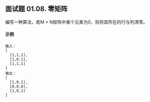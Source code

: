 ## 面试题 01.08. 零矩阵
编写一种算法，若M × N矩阵中某个元素为0，则将其所在的行与列清零。

#### 示例
```
输入：
[
  [1,1,1],
  [1,0,1],
  [1,1,1]
]
输出：
[
  [1,0,1],
  [0,0,0],
  [1,0,1]
]
```
